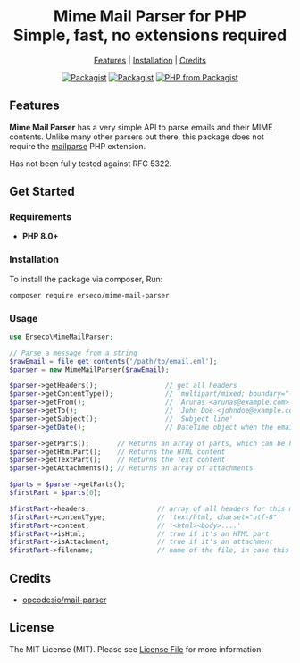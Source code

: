 <div align="center">
    <p>
        <h1>Mime Mail Parser for PHP<br/>Simple, fast, no extensions required</h1>
    </p>
</div>

<p align="center">
    <a href="#features">Features</a> |
    <a href="#installation">Installation</a> |
    <a href="#credits">Credits</a>
</p>

<p align="center">
<a href="https://packagist.org/packages/erseco/mime-mail-parser"><img src="https://img.shields.io/packagist/v/erseco/mime-mail-parser.svg?style=flat-square" alt="Packagist"></a>
<a href="https://packagist.org/packages/erseco/mime-mail-parser"><img src="https://img.shields.io/packagist/dm/erseco/mime-mail-parser.svg?style=flat-square" alt="Packagist"></a>
<a href="https://packagist.org/packages/erseco/mime-mail-parser"><img src="https://img.shields.io/packagist/php-v/erseco/mime-mail-parser.svg?style=flat-square" alt="PHP from Packagist"></a>
</p>

## Features

**Mime Mail Parser** has a very simple API to parse emails and their MIME contents. Unlike many other parsers out there, this package does not require the [mailparse](https://www.php.net/manual/en/book.mailparse.php) PHP extension.

Has not been fully tested against RFC 5322.

## Get Started

### Requirements

- **PHP 8.0+**

### Installation

To install the package via composer, Run:

```bash
composer require erseco/mime-mail-parser
```

### Usage

```php
use Erseco\MimeMailParser;

// Parse a message from a string
$rawEmail = file_get_contents('/path/to/email.eml');
$parser = new MimeMailParser($rawEmail);

$parser->getHeaders();                 // get all headers
$parser->getContentType();             // 'multipart/mixed; boundary="----=_Part_1_1234567890"'
$parser->getFrom();                    // 'Arunas <arunas@example.com>'
$parser->getTo();                      // 'John Doe <johndoe@example.com>'
$parser->getSubject();                 // 'Subject line'
$parser->getDate();                    // DateTime object when the email was sent

$parser->getParts();       // Returns an array of parts, which can be html parts, text parts, attachments, etc.
$parser->getHtmlPart();    // Returns the HTML content
$parser->getTextPart();    // Returns the Text content
$parser->getAttachments(); // Returns an array of attachments

$parts = $parser->getParts();
$firstPart = $parts[0];

$firstPart->headers;                 // array of all headers for this message part
$firstPart->contentType;             // 'text/html; charset="utf-8"'
$firstPart->content;                 // '<html><body>....'
$firstPart->isHtml;                  // true if it's an HTML part
$firstPart->isAttachment;            // true if it's an attachment
$firstPart->filename;                // name of the file, in case this is an attachment part
```

## Credits

- [opcodesio/mail-parser](https://github.com/opcodesio/mail-parser)

## License

The MIT License (MIT). Please see [License File](LICENSE.md) for more information.
